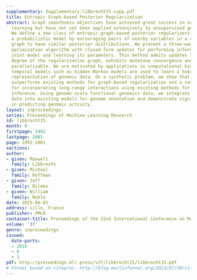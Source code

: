 ```yaml
---
supplementary: Supplementary:libbrecht15-supp.pdf
title: Entropic Graph-based Posterior Regularization
abstract: Graph smoothness objectives have achieved great success in semi-supervised
  learning but have not yet been applied extensively to unsupervised generative models.
  We define a new class of entropic graph-based posterior regularizers that augment
  a probabilistic model by encouraging pairs of nearby variables in a regularization
  graph to have similar posterior distributions. We present a three-way alternating
  optimization algorithm with closed-form updates for performing inference on this
  joint model and learning its parameters. This method admits updates linear in the
  degree of the regularization graph, exhibits monotone convergence and is easily
  parallelizable. We are motivated by applications in computational biology in which
  temporal models such as hidden Markov models are used to learn a human-interpretable
  representation of genomic data. On a synthetic problem, we show that our method
  outperforms existing methods for graph-based regularization and a comparable strategy
  for incorporating long-range interactions using existing methods for approximate
  inference. Using genome-scale functional genomics data, we integrate genome 3D interaction
  data into existing models for genome annotation and demonstrate significant improvements
  in predicting genomic activity.
layout: inproceedings
series: Proceedings of Machine Learning Research
id: libbrecht15
month: 0
firstpage: 1992
lastpage: 2001
page: 1992-2001
sections: 
author:
- given: Maxwell
  family: Libbrecht
- given: Michael
  family: Hoffman
- given: Jeff
  family: Bilmes
- given: William
  family: Noble
date: 2015-06-01
address: Lille, France
publisher: PMLR
container-title: Proceedings of the 32nd International Conference on Machine Learning
volume: '37'
genre: inproceedings
issued:
  date-parts:
  - 2015
  - 6
  - 1
pdf: http://proceedings.mlr.press/v37/libbrecht15/libbrecht15.pdf
# Format based on citeproc: http://blog.martinfenner.org/2013/07/30/citeproc-yaml-for-bibliographies/
---
```

